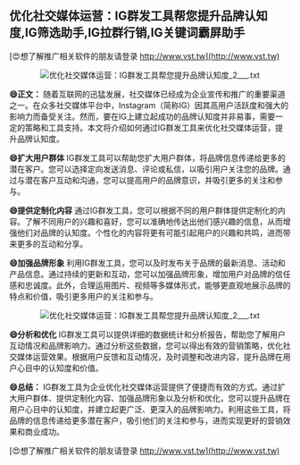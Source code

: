 ## **优化社交媒体运营：IG群发工具帮您提升品牌认知度,IG筛选助手,IG拉群行销,IG关键词霸屏助手**

[😍想了解推广相关软件的朋友请登录 http://www.vst.tw](http://www.vst.tw)

 <center><img src="https://vst.tw/MP4/tuiguang/png/4.png" alt="优化社交媒体运营：IG群发工具帮您提升品牌认知度_2___.txt"></center>

**😄正文：**
随着互联网的迅猛发展，社交媒体已经成为企业宣传和推广的重要渠道之一。在众多社交媒体平台中，Instagram（简称IG）因其高用户活跃度和强大的影响力而备受关注。然而，要在IG上建立起成功的品牌认知度并非易事，需要一定的策略和工具支持。本文将介绍如何通过IG群发工具来优化社交媒体运营，提升品牌认知度。

**😄扩大用户群体**
IG群发工具可以帮助您扩大用户群体，将品牌信息传递给更多的潜在客户。您可以选择定向发送消息、评论或私信，以吸引用户关注您的品牌。通过与潜在客户互动和沟通，您可以提高用户的品牌意识，并吸引更多的关注和参与。

**😄提供定制化内容**
通过IG群发工具，您可以根据不同的用户群体提供定制化的内容。了解不同用户的兴趣和喜好，您可以准确地传达出他们感兴趣的信息，从而增强他们对品牌的认知度。个性化的内容将更有可能引起用户的兴趣和共鸣，进而带来更多的互动和分享。

**😄加强品牌形象**
利用IG群发工具，您可以及时发布关于品牌的最新消息、活动和产品信息。通过持续的更新和互动，您可以加强品牌形象，增加用户对品牌的信任感和忠诚度。此外，合理运用图片、视频等多媒体形式，能够更直观地展示品牌的特点和价值，吸引更多用户的关注和参与。

 <center><img src="https://vst.tw/MP4/tuiguang/png/4.png" alt="优化社交媒体运营：IG群发工具帮您提升品牌认知度_2___.txt"></center>

**😄分析和优化**
IG群发工具可以提供详细的数据统计和分析报告，帮助您了解用户互动情况和品牌影响力。通过分析这些数据，您可以得出有效的营销策略，优化社交媒体运营效果。根据用户反馈和互动情况，及时调整和改进内容，提升品牌在用户心目中的认知度和价值。

**😄总结：**
IG群发工具为企业优化社交媒体运营提供了便捷而有效的方式。通过扩大用户群体、提供定制化内容、加强品牌形象以及分析和优化，您可以提升品牌在用户心目中的认知度，并建立起更广泛、更深入的品牌影响力。利用这些工具，将品牌的信息传递给更多潜在客户，吸引他们的关注和参与，进而实现更好的营销效果和商业成功。

[😍想了解推广相关软件的朋友请登录 http://www.vst.tw](http://www.vst.tw)



